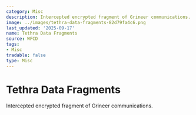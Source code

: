 ```yaml
---
category: Misc
description: Intercepted encrypted fragment of Grineer communications.
image: ../images/tethra-data-fragments-82d79fa4c6.png
last_updated: '2025-09-17'
name: Tethra Data Fragments
source: WFCD
tags:
- Misc
tradable: false
type: Misc
---
```


# Tethra Data Fragments

Intercepted encrypted fragment of Grineer communications.

